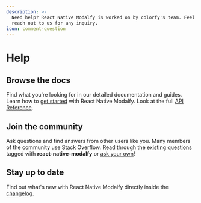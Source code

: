 ```yaml
---
description: >-
  Need help? React Native Modalfy is worked on by colorfy's team. Feel free to
  reach out to us for any inquiry.
icon: comment-question
---
```


# Help

## Browse the docs

Find what you're looking for in our detailed documentation and guides. Learn how to [get started](../) with React Native Modalfy. Look at the full [API Reference](https://colorfy-software.gitbook.io/react-native-modalfy/api-reference).

## Join the community

Ask questions and find answers from other users like you. Many members of the community use Stack Overflow. Read through the [existing questions](https://stackoverflow.com/questions/tagged/react-native-modalfy) tagged with **react-native-modalfy** or [ask your own](https://stackoverflow.com/questions/ask)!

## Stay up to date

Find out what's new with React Native Modalfy directly inside the [changelog](https://github.com/colorfy-software/react-native-modalfy/releases).

